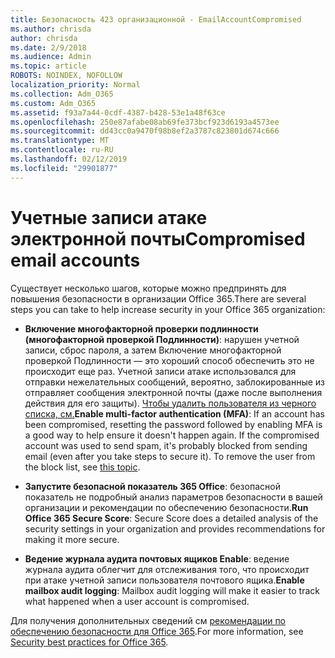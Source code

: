```yaml
---
title: Безопасность 423 организационной - EmailAccountCompromised
ms.author: chrisda
author: chrisda
ms.date: 2/9/2018
ms.audience: Admin
ms.topic: article
ROBOTS: NOINDEX, NOFOLLOW
localization_priority: Normal
ms.collection: Adm_O365
ms.custom: Adm_O365
ms.assetid: f93a7a44-0cdf-4387-b428-53e1a48f63ce
ms.openlocfilehash: 250e87afabe08ab69fe373bcf923d6193a4573ee
ms.sourcegitcommit: dd43cc0a9470f98b8ef2a3787c823801d674c666
ms.translationtype: MT
ms.contentlocale: ru-RU
ms.lasthandoff: 02/12/2019
ms.locfileid: "29901877"
---
```

# <a name="compromised-email-accounts"></a><span data-ttu-id="5d3c7-102">Учетные записи атаке электронной почты</span><span class="sxs-lookup"><span data-stu-id="5d3c7-102">Compromised email accounts</span></span>

<span data-ttu-id="5d3c7-103">Существует несколько шагов, которые можно предпринять для повышения безопасности в организации Office 365.</span><span class="sxs-lookup"><span data-stu-id="5d3c7-103">There are several steps you can take to help increase security in your Office 365 organization:</span></span>
  
- <span data-ttu-id="5d3c7-p101">**Включение многофакторной проверки подлинности (многофакторной проверкой Подлинности)**: нарушен учетной записи, сброс пароля, а затем Включение многофакторной проверкой Подлинности — это хороший способ обеспечить это не происходит еще раз. Учетной записи атаке использовался для отправки нежелательных сообщений, вероятно, заблокированные из отправляет сообщения электронной почты (даже после выполнения действия для его защиты). [Чтобы удалить пользователя из черного списка, см.](https://technet.microsoft.com/library/ms.exch.eac.actioncenter.aspx)</span><span class="sxs-lookup"><span data-stu-id="5d3c7-p101">**Enable multi-factor authentication (MFA)**: If an account has been compromised, resetting the password followed by enabling MFA is a good way to help ensure it doesn't happen again. If the compromised account was used to send spam, it's probably blocked from sending email (even after you take steps to secure it). To remove the user from the block list, see [this topic](https://technet.microsoft.com/library/ms.exch.eac.actioncenter.aspx).</span></span>
    
- <span data-ttu-id="5d3c7-107">**Запустите безопасной показатель 365 Office**: безопасной показатель не подробный анализ параметров безопасности в вашей организации и рекомендации по обеспечению безопасности.</span><span class="sxs-lookup"><span data-stu-id="5d3c7-107">**Run Office 365 Secure Score**: Secure Score does a detailed analysis of the security settings in your organization and provides recommendations for making it more secure.</span></span>
    
- <span data-ttu-id="5d3c7-108">**Ведение журнала аудита почтовых ящиков Enable**: ведение журнала аудита облегчит для отслеживания того, что происходит при атаке учетной записи пользователя почтового ящика.</span><span class="sxs-lookup"><span data-stu-id="5d3c7-108">**Enable mailbox audit logging**: Mailbox audit logging will make it easier to track what happened when a user account is compromised.</span></span>
    
<span data-ttu-id="5d3c7-109">Для получения дополнительных сведений см [рекомендации по обеспечению безопасности для Office 365](https://support.office.com/article/9295e396-e53d-49b9-ae9b-0b5828cdedc3.aspx).</span><span class="sxs-lookup"><span data-stu-id="5d3c7-109">For more information, see [Security best practices for Office 365](https://support.office.com/article/9295e396-e53d-49b9-ae9b-0b5828cdedc3.aspx).</span></span>
  

